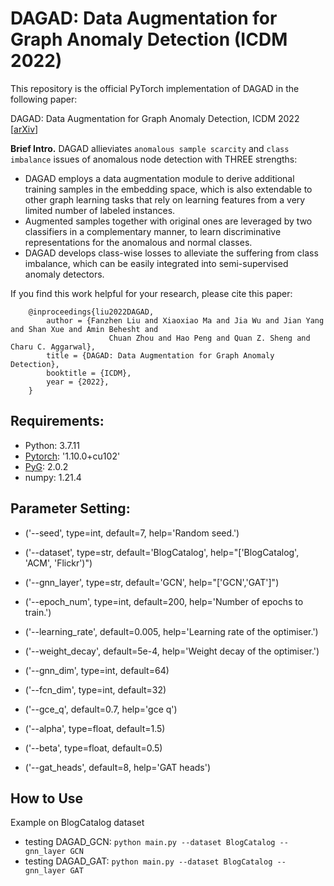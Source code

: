 # DAGAD: Data Augmentation for Graph Anomaly Detection (ICDM 2022)

This repository is the official PyTorch implementation of DAGAD in the following paper:

DAGAD: Data Augmentation for Graph Anomaly Detection, ICDM 2022 [[arXiv](https://arxiv.org/pdf/2210.09766.pdf)]

**Brief Intro.** DAGAD allieviates `anomalous sample scarcity` and `class imbalance` issues of anomalous node detection with THREE strengths:

- DAGAD employs a data augmentation module to derive additional training samples in the embedding space, which is also extendable to other graph learning tasks that rely on learning features from a very limited number of labeled instances.
- Augmented samples together with original ones are leveraged by two classifiers in a complementary manner, to learn discriminative
representations for the anomalous and normal classes.
- DAGAD develops class-wise losses to alleviate the suffering from class imbalance, which can be easily integrated into semi-supervised anomaly detectors.

If you find this work helpful for your research, please cite this paper:

        @inproceedings{liu2022DAGAD, 
    	    author = {Fanzhen Liu and Xiaoxiao Ma and Jia Wu and Jian Yang and Shan Xue and Amin Behesht and 
                          Chuan Zhou and Hao Peng and Quan Z. Sheng and Charu C. Aggarwal},
    	    title = {DAGAD: Data Augmentation for Graph Anomaly Detection},
    	    booktitle = {ICDM},
    	    year = {2022},
        }

## Requirements:
- Python: 3.7.11
- [Pytorch](https://pytorch.org/): '1.10.0+cu102'
- [PyG](https://pytorch-geometric.readthedocs.io/en/latest/): 2.0.2
- numpy: 1.21.4

## Parameter Setting:
-   ('--seed', type=int, default=7, help='Random seed.')
-    ('--dataset', type=str, default='BlogCatalog', help="['BlogCatalog', 'ACM', 'Flickr')")
-    ('--gnn_layer', type=str, default='GCN', help="['GCN','GAT']")
-    ('--epoch_num', type=int, default=200, help='Number of epochs to train.')
-    ('--learning_rate', default=0.005, help='Learning rate of the optimiser.')
-    ('--weight_decay', default=5e-4, help='Weight decay of the optimiser.')
    
-    ('--gnn_dim', type=int, default=64)
-    ('--fcn_dim', type=int, default=32)
-    ('--gce_q', default=0.7, help='gce q')
-    ('--alpha', type=float, default=1.5)
-    ('--beta', type=float, default=0.5)
-    ('--gat_heads', default=8, help='GAT heads')

## How to Use
Example on BlogCatalog dataset
- testing DAGAD_GCN: `python main.py --dataset BlogCatalog --gnn_layer GCN`
- testing DAGAD_GAT: `python main.py --dataset BlogCatalog --gnn_layer GAT` 


